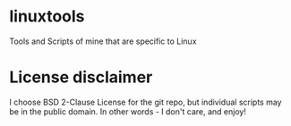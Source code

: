 # linuxtools
Tools and Scripts of mine that are specific to Linux

# License disclaimer

I choose BSD 2-Clause License for the git repo, but individual scripts 
may be in the public domain.  In other words - I don't care, and enjoy!

